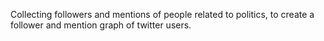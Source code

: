 Collecting followers and mentions of people related to politics, to create a follower and mention graph of twitter users.
